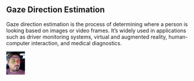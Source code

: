 ## Gaze Direction Estimation  ##

Gaze direction estimation is the process of determining where a person is looking based on images or video frames. It’s widely used in applications such as driver monitoring systems, virtual and augmented reality, human-computer interaction, and medical diagnostics.

<img src="images/gaze_estimation_page_driver_image.png?raw=true" width="10%" height="10%"/>

